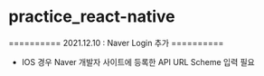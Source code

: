 # practice_react-native

========== 2021.12.10 : Naver Login 추가 ==========
* IOS 경우 Naver 개발자 사이트에 등록한 API URL Scheme 입력 필요
